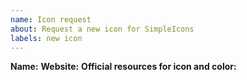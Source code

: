 ```yaml
---
name: Icon request
about: Request a new icon for SimpleIcons
labels: new icon
---
```


<!-- Before opening a new issue search for duplicate or closed issues -->


<!-- When requesting a new icon we need information such as: -->
**Name:**
**Website:**
**Official resources for icon and color:**
  <!-- for example media kits, brand guidelines, SVG files, ...) -->


<!--
We won't add non-brand icons or anything related to illegal services.
If in doubt open an issue and we'll have a look.
-->

